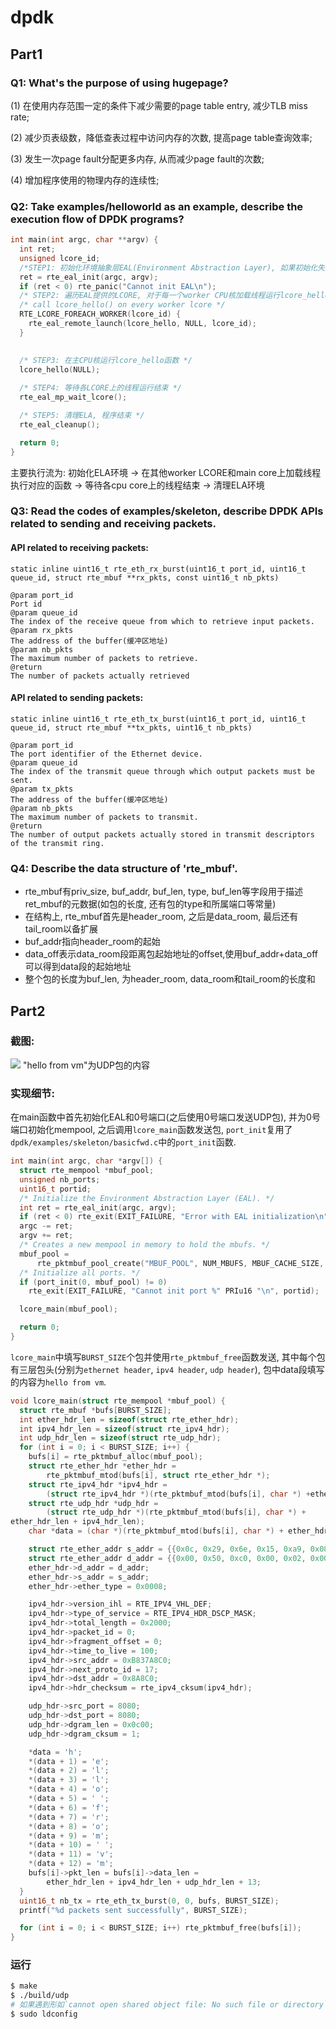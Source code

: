 # dpdk

## Part1

### Q1: What's the purpose of using hugepage?
(1) 在使用内存范围一定的条件下减少需要的page table entry, 减少TLB miss rate;

(2) 减少页表级数，降低查表过程中访问内存的次数, 提高page table查询效率;

(3) 发生一次page fault分配更多内存, 从而减少page fault的次数;

(4) 增加程序使用的物理内存的连续性;

### Q2: Take examples/helloworld as an example, describe the execution flow of DPDK programs?
````c
int main(int argc, char **argv) {
  int ret;
  unsigned lcore_id;
  /*STEP1: 初始化环境抽象层EAL(Environment Abstraction Layer), 如果初始化失败则报错 */
  ret = rte_eal_init(argc, argv);
  if (ret < 0) rte_panic("Cannot init EAL\n");
  /* STEP2: 遍历EAL提供的LCORE, 对于每一个worker CPU核加载线程运行lcore_hello函数  */
  /* call lcore_hello() on every worker lcore */
  RTE_LCORE_FOREACH_WORKER(lcore_id) {
    rte_eal_remote_launch(lcore_hello, NULL, lcore_id);
  }
  

  /* STEP3: 在主CPU核运行lcore_hello函数 */
  lcore_hello(NULL);
  
  /* STEP4: 等待各LCORE上的线程运行结束 */
  rte_eal_mp_wait_lcore();

  /* STEP5: 清理ELA, 程序结束 */
  rte_eal_cleanup();

  return 0;
}
````
主要执行流为: 初始化ELA环境 -> 在其他worker LCORE和main core上加载线程执行对应的函数 -> 等待各cpu core上的线程结束 -> 清理ELA环境

### Q3: Read the codes of examples/skeleton, describe DPDK APIs related to sending and receiving packets.

#### API related to receiving packets:

````static inline uint16_t rte_eth_rx_burst(uint16_t port_id, uint16_t queue_id, struct rte_mbuf **rx_pkts, const uint16_t nb_pkts)````

````
@param port_id
Port id
@param queue_id
The index of the receive queue from which to retrieve input packets.
@param rx_pkts
The address of the buffer(缓冲区地址)
@param nb_pkts
The maximum number of packets to retrieve.
@return
The number of packets actually retrieved
````

#### API related to sending packets:

````static inline uint16_t rte_eth_tx_burst(uint16_t port_id, uint16_t queue_id, struct rte_mbuf **tx_pkts, uint16_t nb_pkts)````

````
@param port_id
The port identifier of the Ethernet device.
@param queue_id
The index of the transmit queue through which output packets must be sent.
@param tx_pkts
The address of the buffer(缓冲区地址)
@param nb_pkts
The maximum number of packets to transmit.
@return
The number of output packets actually stored in transmit descriptors of the transmit ring.
````

### Q4:  Describe the data structure of 'rte_mbuf'.

 - rte_mbuf有priv_size, buf_addr,  buf_len, type, buf_len等字段用于描述ret_mbuf的元数据(如包的长度, 还有包的type和所属端口等常量)
 - 在结构上, rte_mbuf首先是header_room, 之后是data_room, 最后还有tail_room以备扩展
 - buf_addr指向header_room的起始
 - data_off表示data_room段距离包起始地址的offset,使用buf_addr+data_off可以得到data段的起始地址
 - 整个包的长度为buf_len, 为header_room, data_room和tail_room的长度和

## Part2

### 截图:
![](pic/sc-1.png)
"hello from vm"为UDP包的内容

### 实现细节:

在main函数中首先初始化EAL和0号端口(之后使用0号端口发送UDP包), 并为0号端口初始化mempool, 之后调用````lcore_main````函数发送包, ````port_init````复用了````dpdk/examples/skeleton/basicfwd.c````中的````port_init````函数.

````c
int main(int argc, char *argv[]) {
  struct rte_mempool *mbuf_pool;
  unsigned nb_ports;
  uint16_t portid;
  /* Initialize the Environment Abstraction Layer (EAL). */
  int ret = rte_eal_init(argc, argv);
  if (ret < 0) rte_exit(EXIT_FAILURE, "Error with EAL initialization\n");
  argc -= ret;
  argv += ret;
  /* Creates a new mempool in memory to hold the mbufs. */
  mbuf_pool =
      rte_pktmbuf_pool_create("MBUF_POOL", NUM_MBUFS, MBUF_CACHE_SIZE, 0, RTE_MBUF_DEFAULT_BUF_SIZE, rte_socket_id());
  /* Initialize all ports. */
  if (port_init(0, mbuf_pool) != 0)
    rte_exit(EXIT_FAILURE, "Cannot init port %" PRIu16 "\n", portid);

  lcore_main(mbuf_pool);

  return 0;
}
````

````lcore_main````中填写````BURST_SIZE````个包并使用````rte_pktmbuf_free````函数发送, 其中每个包有三层包头(分别为````ethernet header````, ````ipv4 header````, ````udp header````), 包中data段填写的内容为````hello from vm````.

````c
void lcore_main(struct rte_mempool *mbuf_pool) {
  struct rte_mbuf *bufs[BURST_SIZE];
  int ether_hdr_len = sizeof(struct rte_ether_hdr);
  int ipv4_hdr_len = sizeof(struct rte_ipv4_hdr);
  int udp_hdr_len = sizeof(struct rte_udp_hdr);
  for (int i = 0; i < BURST_SIZE; i++) {
    bufs[i] = rte_pktmbuf_alloc(mbuf_pool);
    struct rte_ether_hdr *ether_hdr =
        rte_pktmbuf_mtod(bufs[i], struct rte_ether_hdr *);
    struct rte_ipv4_hdr *ipv4_hdr =
        (struct rte_ipv4_hdr *)(rte_pktmbuf_mtod(bufs[i], char *) +ether_hdr_len);
    struct rte_udp_hdr *udp_hdr =
        (struct rte_udp_hdr *)(rte_pktmbuf_mtod(bufs[i], char *) +
ether_hdr_len + ipv4_hdr_len);
    char *data = (char *)(rte_pktmbuf_mtod(bufs[i], char *) + ether_hdr_len + ipv4_hdr_len + udp_hdr_len);

    struct rte_ether_addr s_addr = {{0x0c, 0x29, 0x6e, 0x15, 0xa9, 0x08}};
    struct rte_ether_addr d_addr = {{0x00, 0x50, 0xc0, 0x00, 0x02, 0x00}};
    ether_hdr->d_addr = d_addr;
    ether_hdr->s_addr = s_addr;
    ether_hdr->ether_type = 0x0008;

    ipv4_hdr->version_ihl = RTE_IPV4_VHL_DEF;
    ipv4_hdr->type_of_service = RTE_IPV4_HDR_DSCP_MASK;
    ipv4_hdr->total_length = 0x2000;
    ipv4_hdr->packet_id = 0;
    ipv4_hdr->fragment_offset = 0;
    ipv4_hdr->time_to_live = 100;
    ipv4_hdr->src_addr = 0xB837A8C0;
    ipv4_hdr->next_proto_id = 17;
    ipv4_hdr->dst_addr = 0x8A8C0;
    ipv4_hdr->hdr_checksum = rte_ipv4_cksum(ipv4_hdr);

    udp_hdr->src_port = 8080;
    udp_hdr->dst_port = 8080;
    udp_hdr->dgram_len = 0x0c00;
    udp_hdr->dgram_cksum = 1;

    *data = 'h';
    *(data + 1) = 'e';
    *(data + 2) = 'l';
    *(data + 3) = 'l';
    *(data + 4) = 'o';
    *(data + 5) = ' ';
    *(data + 6) = 'f';
    *(data + 7) = 'r';
    *(data + 8) = 'o';
    *(data + 9) = 'm';
    *(data + 10) = ' ';
    *(data + 11) = 'v';
    *(data + 12) = 'm';
    bufs[i]->pkt_len = bufs[i]->data_len =
        ether_hdr_len + ipv4_hdr_len + udp_hdr_len + 13;
  }
  uint16_t nb_tx = rte_eth_tx_burst(0, 0, bufs, BURST_SIZE);
  printf("%d packets sent successfully", BURST_SIZE);

  for (int i = 0; i < BURST_SIZE; i++) rte_pktmbuf_free(bufs[i]);
}
````

### 运行
````sh
$ make
$ ./build/udp
# 如果遇到形如`cannot open shared object file: No such file or directory`的错误可以使用如下指令
$ sudo ldconfig
````